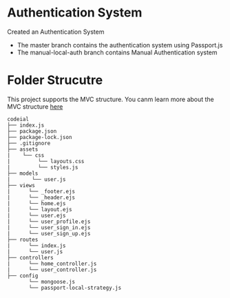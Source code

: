 # Authentication System

Created an Authentication System

- The master branch contains the authentication system using Passport.js
- The manual-local-auth branch contains Manual Authentication system

# Folder Strucutre

This project supports the MVC structure. You canm learn more about the MVC structure <a href="https://www.youtube.com/watch?v=pCvZtjoRq1I" target="_blank">here</a>

```
codeial
├── index.js
├── package.json
├── package-lock.json
├── .gitignore
├── assets
|    └── css
|         └── layouts.css
|         └── styles.js
├── models
|       └── user.js
├── views
|      └── _footer.ejs
|      └── _header.ejs
|      └── home.ejs
|      └── layout.ejs
|      └── user.ejs
|      └── user_profile.ejs
|      └── user_sign_in.ejs
|      └── user_sign_up.ejs
├── routes
|      └── index.js
|      └── user.js
├── controllers
|      └── home_controller.js
|      └── user_controller.js
├── config
       └── mongoose.js
       └── passport-local-strategy.js
```





